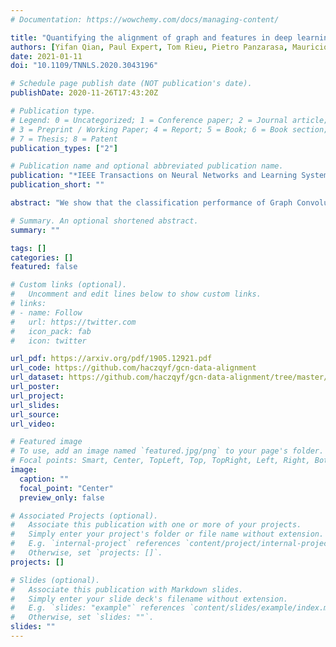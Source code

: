 ```yaml
---
# Documentation: https://wowchemy.com/docs/managing-content/

title: "Quantifying the alignment of graph and features in deep learning"
authors: [Yifan Qian, Paul Expert, Tom Rieu, Pietro Panzarasa, Mauricio Barahona]
date: 2021-01-11
doi: "10.1109/TNNLS.2020.3043196"

# Schedule page publish date (NOT publication's date).
publishDate: 2020-11-26T17:43:20Z

# Publication type.
# Legend: 0 = Uncategorized; 1 = Conference paper; 2 = Journal article;
# 3 = Preprint / Working Paper; 4 = Report; 5 = Book; 6 = Book section;
# 7 = Thesis; 8 = Patent
publication_types: ["2"]

# Publication name and optional abbreviated publication name.
publication: "*IEEE Transactions on Neural Networks and Learning Systems*"
publication_short: ""

abstract: "We show that the classification performance of Graph Convolutional Networks is related to the alignment between features, graph and ground truth, which we quantify using a subspace alignment measure corresponding to the Frobenius norm of the matrix of pairwise chordal distances between three subspaces associated with features, graph and ground truth. The proposed measure is based on the principal angles between subspaces and has both spectral and geometrical interpretations. We showcase the relationship between the subspace alignment measure and the classification performance through the study of limiting cases of Graph Convolutional Networks as well as systematic randomizations of both features and graph structure applied to a constructive example and several examples of citation networks of different origin. The analysis also reveals the relative importance of the graph and features for classification purposes."

# Summary. An optional shortened abstract.
summary: ""

tags: []
categories: []
featured: false

# Custom links (optional).
#   Uncomment and edit lines below to show custom links.
# links:
# - name: Follow
#   url: https://twitter.com
#   icon_pack: fab
#   icon: twitter

url_pdf: https://arxiv.org/pdf/1905.12921.pdf
url_code: https://github.com/haczqyf/gcn-data-alignment
url_dataset: https://github.com/haczqyf/gcn-data-alignment/tree/master/alignment/data
url_poster:
url_project:
url_slides:
url_source:
url_video:

# Featured image
# To use, add an image named `featured.jpg/png` to your page's folder. 
# Focal points: Smart, Center, TopLeft, Top, TopRight, Left, Right, BottomLeft, Bottom, BottomRight.
image:
  caption: ""
  focal_point: "Center"
  preview_only: false

# Associated Projects (optional).
#   Associate this publication with one or more of your projects.
#   Simply enter your project's folder or file name without extension.
#   E.g. `internal-project` references `content/project/internal-project/index.md`.
#   Otherwise, set `projects: []`.
projects: []

# Slides (optional).
#   Associate this publication with Markdown slides.
#   Simply enter your slide deck's filename without extension.
#   E.g. `slides: "example"` references `content/slides/example/index.md`.
#   Otherwise, set `slides: ""`.
slides: ""
---
```

